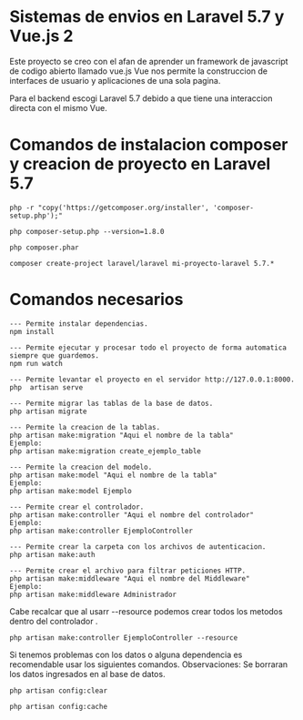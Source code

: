 # Sistemas de envios en Laravel 5.7 y Vue.js 2
Este proyecto se creo con el afan de aprender un framework de javascript de codigo abierto llamado vue.js
Vue nos permite la construccion de interfaces de usuario y aplicaciones de una sola pagina.

Para el backend escogi Laravel 5.7 debido a que tiene una interaccion directa con el mismo Vue.

# Comandos de instalacion composer y creacion de proyecto en Laravel 5.7
```
php -r "copy('https://getcomposer.org/installer', 'composer-setup.php');"

php composer-setup.php --version=1.8.0

php composer.phar

composer create-project laravel/laravel mi-proyecto-laravel 5.7.*
```

# Comandos necesarios 
```
--- Permite instalar dependencias.
npm install 

--- Permite ejecutar y procesar todo el proyecto de forma automatica siempre que guardemos.
npm run watch

--- Permite levantar el proyecto en el servidor http://127.0.0.1:8000.
php  artisan serve

--- Permite migrar las tablas de la base de datos.
php artisan migrate 

--- Permite la creacion de la tablas.
php artisan make:migration "Aqui el nombre de la tabla"  
Ejemplo:
php artisan make:migration create_ejemplo_table

--- Permite la creacion del modelo.
php artisan make:model "Aqui el nombre de la tabla"
Ejemplo:
php artisan make:model Ejemplo

--- Permite crear el controlador.
php artisan make:controller "Aqui el nombre del controlador"
Ejemplo:
php artisan make:controller EjemploController

--- Permite crear la carpeta con los archivos de autenticacion.
php artisan make:auth 

--- Permite crear el archivo para filtrar peticiones HTTP.
php artisan make:middleware "Aqui el nombre del Middleware" 
Ejemplo:
php artisan make:middleware Administrador
```
Cabe recalcar que al usarr --resource podemos crear todos los metodos dentro del controlador .
```
php artisan make:controller EjemploController --resource 
```

Si tenemos problemas con los datos o alguna dependencia es recomendable usar los siguientes comandos.
Observaciones: Se borraran los datos ingresados en al base de datos.
```
php artisan config:clear

php artisan config:cache
```

